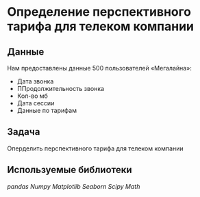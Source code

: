 # Определение перспективного тарифа для телеком компании


## Данные

Нам предоставлены данные 500 пользователей «Мегалайна»:
- Дата звонка
- ППродолжительность звонка
- Кол-во мб
- Дата сессии
- Данные по тарифам


## Задача

Оперделить перспективного тарифа для телеком компании

## Используемые библиотеки
*pandas* *Numpy* *Matplotlib* *Seaborn* *Scipy* *Math*
